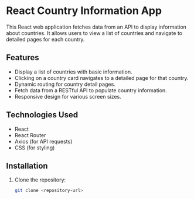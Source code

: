 # React Country Information App

This React web application fetches data from an API to display information about countries. It allows users to view a list of countries and navigate to detailed pages for each country.

## Features

- Display a list of countries with basic information.
- Clicking on a country card navigates to a detailed page for that country.
- Dynamic routing for country detail pages.
- Fetch data from a RESTful API to populate country information.
- Responsive design for various screen sizes.

## Technologies Used

- React
- React Router
- Axios (for API requests)
- CSS (for styling)

## Installation

1. Clone the repository:

   ```bash
   git clone <repository-url>
